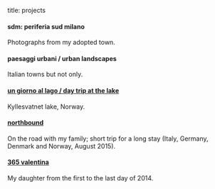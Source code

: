 title: projects

<div class="panel panel-default">
    <div class="panel-body">
        <h4>sdm: periferia sud milano</h4>
        <!-- <h4><a href="#">sdm: periferia sud milano</a></h4> -->
        Photographs from my adopted town.
    </div>
    <div class="panel-body">
        <h4>paesaggi urbani / urban landscapes</h4>
        <!-- <h4><a href="#">paesaggi urbani / urban landscapes</a></h4> -->
        Italian towns but not only.
    </div>
    <div class="panel-body">
        <h4><a href="{filename}/pages/un-giorno-al-lago.md">un giorno al lago / day trip at the lake</a></h4>
        Kyllesvatnet lake, Norway.
    </div>
    <div class="panel-body">
        <h4><a href="{filename}/pages/northbound.md">northbound</a></h4>
        On the road with my family; short trip for a long stay (Italy, Germany, Denmark and Norway, August 2015).
    </div>
    <div class="panel-body">
    <h4><a href="{filename}/pages/365-valentina.md">365 valentina</a></h4>
        My daughter from the first to the last day of 2014.
    </div>
</div>
